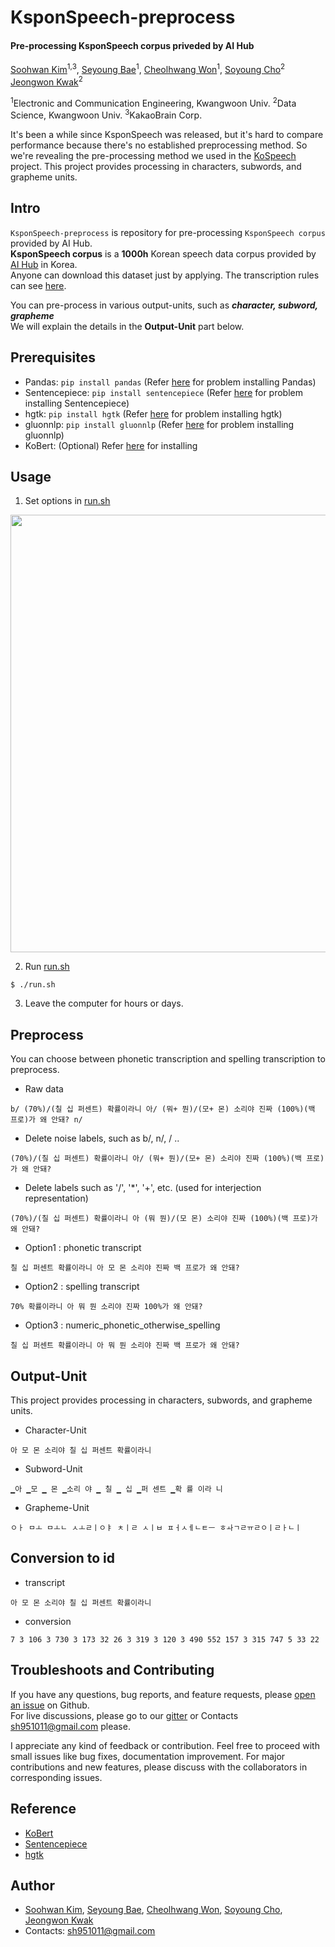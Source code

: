 # KsponSpeech-preprocess
#### Pre-processing KsponSpeech corpus priveded by AI Hub
  
[Soohwan Kim](https://github.com/sooftware)<sup>1,3</sup>, [Seyoung Bae](https://github.com/triplet02)<sup>1</sup>, [Cheolhwang Won](https://github.com/wch18735)<sup>1</sup>, [Soyoung Cho](https://github.com/SoYoungCho)<sup>2</sup> [Jeongwon Kwak](https://github.com/jeongwonkwak)<sup>2</sup>  
  
<sup>1</sup>Electronic and Communication Engineering, Kwangwoon Univ. <sup>2</sup>Data Science, Kwangwoon Univ. <sup>3</sup>KakaoBrain Corp.  
   
It's been a while since KsponSpeech was released, but it's hard to compare performance because there's no established preprocessing method. So we're revealing the pre-processing method we used in the [KoSpeech](https://github.com/sooftware/KoSpeech) project. This project provides processing in characters, subwords, and grapheme units.    
  
## Intro

`KsponSpeech-preprocess` is repository for pre-processing `KsponSpeech corpus` provided by AI Hub.  
**KsponSpeech corpus** is a **1000h** Korean speech data corpus provided by [AI Hub](http://www.aihub.or.kr/) in Korea.   
Anyone can download this dataset just by applying. The transcription rules can see [here](http://www.aihub.or.kr/sites/default/files/2019-12/%ED%95%9C%EA%B5%AD%EC%96%B4%20%EC%9D%8C%EC%84%B1%20%EC%A0%84%EC%82%AC%EA%B7%9C%EC%B9%99%20v1.0.pdf).  
  
You can pre-process in various output-units, such as ***character, subword, grapheme***  
We will explain the details in the **Output-Unit** part below.
   
## Prerequisites
* Pandas: `pip install pandas` (Refer [here](https://github.com/pandas-dev/pandas) for problem installing Pandas)  
* Sentencepiece: `pip install sentencepiece` (Refer [here](https://github.com/google/sentencepiece) for problem installing Sentencepiece) 
* hgtk: `pip install hgtk` (Refer [here](https://github.com/bluedisk/hangul-toolkit) for problem installing hgtk)   
* gluonnlp: `pip install gluonnlp` (Refer [here](https://github.com/dmlc/gluon-nlp) for problem installing gluonnlp)
* KoBert: (Optional) Refer [here](https://github.com/SKTBrain/KoBERT) for installing   
  
## Usage
  
1. Set options in [run.sh](https://github.com/sooftware/KsponSpeech-preprocess/blob/master/run.sh)  
  
<img src="https://user-images.githubusercontent.com/42150335/90811422-8ae6c800-e35f-11ea-8768-5b9cd3417fab.png" width=700>
  
  
2. Run [run.sh](https://github.com/sooftware/KsponSpeech-preprocess/blob/master/run.sh)  
```shell
$ ./run.sh
```
  
3. Leave the computer for hours or days.  
   
## Preprocess
  
You can choose between phonetic transcription and spelling transcription to preprocess.  
  
* Raw data
```
b/ (70%)/(칠 십 퍼센트) 확률이라니 아/ (뭐+ 뭔)/(모+ 몬) 소리야 진짜 (100%)(백 프로)가 왜 안돼? n/
``` 
  
* Delete noise labels, such as b/, n/, / ..
```
(70%)/(칠 십 퍼센트) 확률이라니 아/ (뭐+ 뭔)/(모+ 몬) 소리야 진짜 (100%)(백 프로)가 왜 안돼?
```
  
* Delete labels such as '/', '*', '+', etc. (used for interjection representation)
```
(70%)/(칠 십 퍼센트) 확률이라니 아 (뭐 뭔)/(모 몬) 소리야 진짜 (100%)(백 프로)가 왜 안돼?
```
  
* Option1 : phonetic transcript
```
칠 십 퍼센트 확률이라니 아 모 몬 소리야 진짜 백 프로가 왜 안돼?
```

* Option2 : spelling transcript
```
70% 확률이라니 아 뭐 뭔 소리야 진짜 100%가 왜 안돼?
```
* Option3 : numeric_phonetic_otherwise_spelling
```
칠 십 퍼센트 확률이라니 아 뭐 뭔 소리야 진짜 백 프로가 왜 안돼?
```
  
## Output-Unit
   
This project provides processing in characters, subwords, and grapheme units.   
  
* Character-Unit
```
아 모 몬 소리야 칠 십 퍼센트 확률이라니
```
  
* Subword-Unit
```
▁아 ▁모 ▁ 몬 ▁소리 야 ▁ 칠 ▁ 십 ▁퍼 센트 ▁확 률 이라 니
```

* Grapheme-Unit
```
ㅇㅏ ㅁㅗ ㅁㅗㄴ ㅅㅗㄹㅣㅇㅑ ㅊㅣㄹ ㅅㅣㅂ ㅍㅓㅅㅔㄴㅌㅡ ㅎㅘㄱㄹㅠㄹㅇㅣㄹㅏㄴㅣ
```
   
## Conversion to id
  
* transcript
```
아 모 몬 소리야 칠 십 퍼센트 확률이라니
```

* conversion
```
7 3 106 3 730 3 173 32 26 3 319 3 120 3 490 552 157 3 315 747 5 33 22
```
   
## Troubleshoots and Contributing
  
If you have any questions, bug reports, and feature requests, please [open an issue](https://github.com/sooftware/KsponSpeech.preprocess/issues) on Github.   
For live discussions, please go to our [gitter](https://gitter.im/Korean-Speech-Recognition/community) or Contacts sh951011@gmail.com please.  
  
I appreciate any kind of feedback or contribution.  Feel free to proceed with small issues like bug fixes, documentation improvement.  For major contributions and new features, please discuss with the collaborators in corresponding issues.  
  
## Reference
  
* [KoBert](https://github.com/SKTBrain/KoBERT)  
* [Sentencepiece](https://github.com/google/sentencepiece)  
* [hgtk](https://github.com/bluedisk/hangul-toolkit)  
  
## Author
* [Soohwan Kim](https://github.com/sooftware), [Seyoung Bae](https://github.com/triplet02),  [Cheolhwang Won](https://github.com/wch18735), [Soyoung Cho](https://github.com/SoYoungCho), [Jeongwon Kwak](https://github.com/jeongwonkwak)
* Contacts: sh951011@gmail.com
